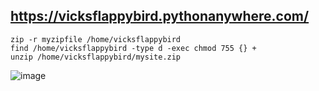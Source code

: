 ## https://vicksflappybird.pythonanywhere.com/

    zip -r myzipfile /home/vicksflappybird
    find /home/vicksflappybird -type d -exec chmod 755 {} +
    unzip /home/vicksflappybird/mysite.zip
    
![image](https://github.com/user-attachments/assets/6c477fc4-0ec6-4f42-a09c-b32bb28758b1)
